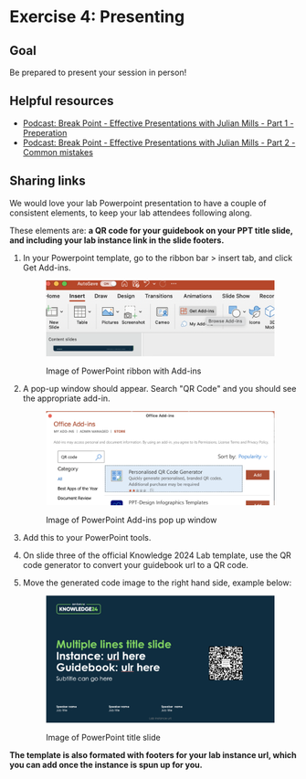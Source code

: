 # Exercise 4: Presenting

## Goal

Be prepared to present your session in person!

## Helpful resources

* [Podcast: Break Point - Effective Presentations with Julian Mills - Part 1 - Preperation](https://omny.fm/shows/break-point/effective-presentations-with-julian-mills-part-1-p)
* [Podcast: Break Point - Effective Presentations with Julian Mills - Part 2 - Common mistakes](https://omny.fm/shows/break-point/break-point-034)

## Sharing links

We would love your lab Powerpoint presentation to have a couple of consistent elements, to keep your lab attendees following along.

These elements are: **a QR code for your guidebook on your PPT title slide, and including your lab instance link in the slide footers.**&#x20;

&#x20;

1.  &#x20;In your Powerpoint template, go to the ribbon bar > insert tab, and click Get Add-ins.

    <figure><img src=".gitbook/assets/image (16).png" alt=""><figcaption><p>Image of PowerPoint ribbon with Add-ins</p></figcaption></figure>
2.  A pop-up window should appear. Search "QR Code" and you should see the appropriate add-in.

    <div align="left">

    <figure><img src=".gitbook/assets/image (17).png" alt="" width="563"><figcaption><p>Image of PowerPoint Add-ins pop up window</p></figcaption></figure>

    </div>
3. Add this to your PowerPoint tools.
4. On slide three of the official Knowledge 2024 Lab template, use the QR code generator to convert your guidebook url to a QR code.
5.  Move the generated code image to the right hand side, example below:

    <figure><img src=".gitbook/assets/image (18).png" alt=""><figcaption><p>Image of PowerPoint title slide</p></figcaption></figure>

**The template is also formated with footers for your lab instance url, which you can add once the instance is spun up for you.**

